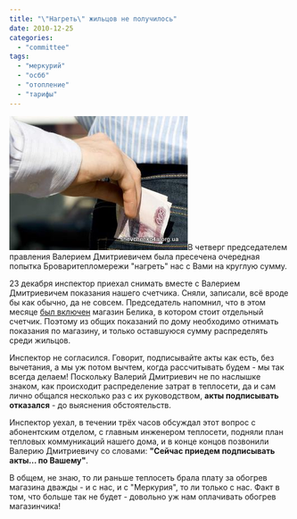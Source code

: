 ```yaml
---
title: "\"Нагреть\" жильцов не получилось"
date: 2010-12-25
categories: 
  - "committee"
tags: 
  - "меркурий"
  - "осбб"
  - "отопление"
  - "тарифы"
---
```


![Броваритепломережа](/wp-content/uploads/2010/12/vorovstvo.jpg "Броваритепломережа")В четверг председателем правления Валерием Дмитриевичем была пресечена очередная попытка Броваритепломережи "нагреть" нас с Вами на круглую сумму.

23 декабря инспектор приехал снимать вместе с Валерием Дмитриевичем показания нашего счетчика. Сняли, записали, всё вроде бы как обычно, да не совсем. Председатель напомнил, что в этом месяце [был включен](http://shevchenko4a.brovary.org/nashe-otopleniye/) магазин Белика, в котором стоит отдельный счетчик. Поэтому из общих показаний по дому необходимо отнимать показания по магазину, и только оставшуюся сумму распределять среди жильцов.

Инспектор не согласился. Говорит, подписывайте акты как есть, без вычетания, а мы уж потом вычтем, когда рассчитывать будем - мы так всегда делаем! Поскольку Валерий Дмитриевич не по наслышке знаком, как происходит <!--more-->распределение затрат в теплосети, да и сам лично общался несколько раз с их руководством, **акты подписывать отказался** - до выяснения обстоятельств.

Инспектор уехал, в течении трёх часов обсуждал этот вопрос с абонентским отделом, с главным инженером теплосети, подняли план тепловых коммуникаций нашего дома, и в конце концов позвонили Валерию Дмитриевичу со словами: **"Сейчас приедем подписывать акты... по Вашему"**.

В общем, не знаю, то ли раньше теплосеть брала плату за обогрев магазина дважды - и с нас, и с "Меркурия", то ли только с нас. Факт в том, что больше так не будет - довольно уж нам оплачивать обогрев магазинчика!
